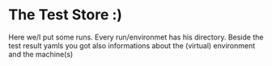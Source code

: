 The Test Store :)
================

Here we/I put some runs.
Every run/environmet has his directory.
Beside the test result yamls you got also
informations about the (virtual) environment and 
the machine(s)


